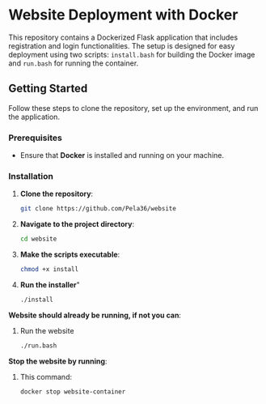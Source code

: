 # Website Deployment with Docker

This repository contains a Dockerized Flask application that includes registration and login functionalities. The setup is designed for easy deployment using two scripts: `install.bash` for building the Docker image and `run.bash` for running the container.

## Getting Started

Follow these steps to clone the repository, set up the environment, and run the application.

### Prerequisites

- Ensure that **Docker** is installed and running on your machine.

### Installation

1. **Clone the repository**:
   ```bash
   git clone https://github.com/Pela36/website
2. **Navigate to the project directory**:
    ```bash
    cd website

3. **Make the scripts executable**:
    ```bash
    chmod +x install
4. **Run the installer**"
     ```bash
    ./install

**Website should already be running, if not you can**:

1. Run the website
    ```bash
    ./run.bash

**Stop the website by running**:
1. This command:
    ```bash
    docker stop website-container


    
